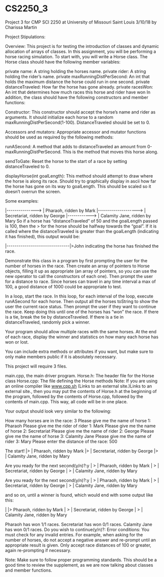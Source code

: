 # CS2250_3
Project 3 for CMP SCI 2250 at University of Missouri Saint Louis 3/10/18 by Charissa Martin

Project Stipulations:

Overview: This project is for testing the introduction of classes and dynamic allocation of arrays of classes. In this assignment, you will be performing a horse racing simulation. To start with, you will write a Horse class. The Horse class should have the following member variables:

private name: A string holding the horses name. private rider: A string holding the rider’s name. private maxRunningDistPerSecond: An int that holds the maximum distance the horse could run in one second. private distanceTraveled: How far the horse has gone already. private racesWon: An int that determines how much races this horse and rider have won In addition, the class should have the following constructors and member functions:

Constructor: This constructor should accept the horse’s name and rider as arguments. It should initialize each horse to a random maxRunningDistPerSecond(1-100). DistanceTraveled should be set to 0.

Accessors and mutators: Appropriate accessor and mutator functions should be used as required by the following methods:

runASecond: A method that adds to distanceTraveled an amount from 0-maxRunningDistPerSecond. This is the method that moves this horse along.

sendToGate: Reset the horse to the start of a race by setting distanceTraveled to 0.

displayHorse(int goalLength): This method should attempt to draw where the horse is along its race. Should try to graphically display in ascii how far the horse has gone on its way to goalLength. This should be scaled so it doesn’t overrun the screen.

Some examples:

|---------------> | Pharaoh, ridden by Mark |--------------------> | Secretariat, ridden by George |------------> | Calamity Jane, ridden by Mary So if a horse has “distanceTraveled” of 50 and the goalLength passed is 100, then the > for the horse should be halfway towards the “goal”. If it is called where the distanceTraveled is greater than the goalLength (indicating it has finished), this output would be:

|--------------------------------|>John indicating the horse has finished the race.

Demonstrate this class in a program by first prompting the user for the number of horses in the race. Then create an array of pointers to Horse objects, filling it up as appropriate (an array of pointers, so you can use the new operator to call the constructors of each one). Then prompt the user for a distance to race. Since horses can travel in any time interval a max of 100, a good distance of 1000 could be appropriate to test.

In a loop, start the race. In this loop, for each interval of the loop, execute runASecond for each horse. Then output all the horses toString to show the user the current race status. Then prompt the user if they want to continue the race. Keep doing this until one of the horses has “won” the race. If there is a tie, break the tie by distanceTraveled. If there is a tie in distanceTraveled, randomly pick a winner.

Your program should allow multiple races with the same horses. At the end of each race, display the winner and statistics on how many each horse has won or lost.

You can include extra methods or attributes if you want, but make sure to only make members public if it is absolutely necessary.

This project will require 3 files.

main.cpp, the main driver program. Horse.h: The header file for the Horse class Horse.cpp: The file defining the Horse methods Note: If you are using an online compiler like www.cpp.sh (Links to an external site.)Links to an external site., then you may put the contents of Horse.h at the beginning of the program, followed by the contents of Horse.cpp, followed by the contents of main.cpp. This way, all code will be in one place.

Your output should look very similar to the following:

How many horses are in the race: 3 Please give me the name of horse 1: Pharaoh Please give me the rider of rider 1: Mark Please give me the name of horse 2: Secretariat Please give me the name of rider 2: George Please give me the name of horse 3: Calamity Jane Please give me the name of rider 3: Mary Please enter the distance of the race: 500

The start! |> | Pharaoh, ridden by Mark |> | Secretariat, ridden by George |> | Calamity Jane, ridden by Mary

Are you ready for the next second(y/n)?:y | > | Pharaoh, ridden by Mark | > | Secretariat, ridden by George | > | Calamity Jane, ridden by Mary

Are you ready for the next second(y/n)?:y | > | Pharaoh, ridden by Mark | > | Secretariat, ridden by George | > | Calamity Jane, ridden by Mary

and so on, until a winner is found, which would end with some output like this:

| |> Pharaoh, ridden by Mark | > | Secretariat, ridden by George | > | Calamity Jane, ridden by Mary

Pharaoh has won 1/1 races. Secretariat has won 0/1 races. Calamity Jane has won 0/1 races. Do you wish to continue(y/n)?: Error conditions: You must check for any invalid entries. For example, when asking for the number of horses, do not accept a negative answer and re-prompt until an appropriate result is given. Only accept race distances of 100 or greater, again re-prompting if necessary.

Note: Make sure to follow proper programming standards. This should be a good time to review the supplement, as we are now talking about classes and member functions.
